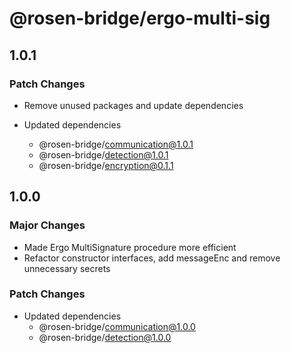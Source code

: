 # @rosen-bridge/ergo-multi-sig

## 1.0.1

### Patch Changes

- Remove unused packages and update dependencies

- Updated dependencies
  - @rosen-bridge/communication@1.0.1
  - @rosen-bridge/detection@1.0.1
  - @rosen-bridge/encryption@0.1.1

## 1.0.0

### Major Changes

- Made Ergo MultiSignature procedure more efficient
- Refactor constructor interfaces, add messageEnc and remove unnecessary secrets

### Patch Changes

- Updated dependencies
  - @rosen-bridge/communication@1.0.0
  - @rosen-bridge/detection@1.0.0
